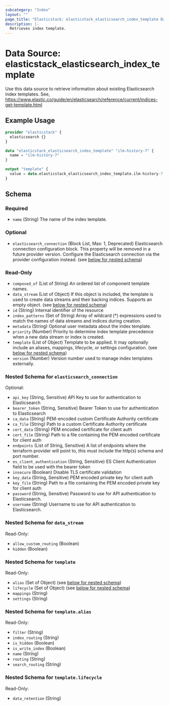 ```yaml
---
subcategory: "Index"
layout: ""
page_title: "Elasticstack: elasticstack_elasticsearch_index_template Data Source"
description: |-
  Retrieves index template.
---
```


# Data Source: elasticstack_elasticsearch_index_template

Use this data source to retrieve information about existing Elasticsearch index templates. See, https://www.elastic.co/guide/en/elasticsearch/reference/current/indices-get-template.html

## Example Usage

```terraform
provider "elasticstack" {
  elasticsearch {}
}

data "elasticstack_elasticsearch_index_template" "ilm-history-7" {
  name = "ilm-history-7"
}

output "template" {
  value = data.elasticstack_elasticsearch_index_template.ilm-history-7
}
```

<!-- schema generated by tfplugindocs -->
## Schema

### Required

- `name` (String) The name of the index template.

### Optional

- `elasticsearch_connection` (Block List, Max: 1, Deprecated) Elasticsearch connection configuration block. This property will be removed in a future provider version. Configure the Elasticsearch connection via the provider configuration instead. (see [below for nested schema](#nestedblock--elasticsearch_connection))

### Read-Only

- `composed_of` (List of String) An ordered list of component template names.
- `data_stream` (List of Object) If this object is included, the template is used to create data streams and their backing indices. Supports an empty object. (see [below for nested schema](#nestedatt--data_stream))
- `id` (String) Internal identifier of the resource
- `index_patterns` (Set of String) Array of wildcard (*) expressions used to match the names of data streams and indices during creation.
- `metadata` (String) Optional user metadata about the index template.
- `priority` (Number) Priority to determine index template precedence when a new data stream or index is created.
- `template` (List of Object) Template to be applied. It may optionally include an aliases, mappings, lifecycle, or settings configuration. (see [below for nested schema](#nestedatt--template))
- `version` (Number) Version number used to manage index templates externally.

<a id="nestedblock--elasticsearch_connection"></a>
### Nested Schema for `elasticsearch_connection`

Optional:

- `api_key` (String, Sensitive) API Key to use for authentication to Elasticsearch
- `bearer_token` (String, Sensitive) Bearer Token to use for authentication to Elasticsearch
- `ca_data` (String) PEM-encoded custom Certificate Authority certificate
- `ca_file` (String) Path to a custom Certificate Authority certificate
- `cert_data` (String) PEM encoded certificate for client auth
- `cert_file` (String) Path to a file containing the PEM encoded certificate for client auth
- `endpoints` (List of String, Sensitive) A list of endpoints where the terraform provider will point to, this must include the http(s) schema and port number.
- `es_client_authentication` (String, Sensitive) ES Client Authentication field to be used with the bearer token
- `insecure` (Boolean) Disable TLS certificate validation
- `key_data` (String, Sensitive) PEM encoded private key for client auth
- `key_file` (String) Path to a file containing the PEM encoded private key for client auth
- `password` (String, Sensitive) Password to use for API authentication to Elasticsearch.
- `username` (String) Username to use for API authentication to Elasticsearch.


<a id="nestedatt--data_stream"></a>
### Nested Schema for `data_stream`

Read-Only:

- `allow_custom_routing` (Boolean)
- `hidden` (Boolean)


<a id="nestedatt--template"></a>
### Nested Schema for `template`

Read-Only:

- `alias` (Set of Object) (see [below for nested schema](#nestedobjatt--template--alias))
- `lifecycle` (Set of Object) (see [below for nested schema](#nestedobjatt--template--lifecycle))
- `mappings` (String)
- `settings` (String)

<a id="nestedobjatt--template--alias"></a>
### Nested Schema for `template.alias`

Read-Only:

- `filter` (String)
- `index_routing` (String)
- `is_hidden` (Boolean)
- `is_write_index` (Boolean)
- `name` (String)
- `routing` (String)
- `search_routing` (String)


<a id="nestedobjatt--template--lifecycle"></a>
### Nested Schema for `template.lifecycle`

Read-Only:

- `data_retention` (String)
